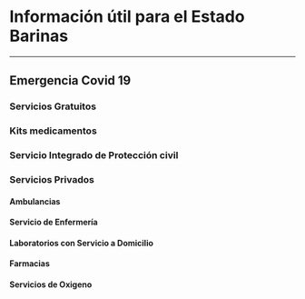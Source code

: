 
# Información útil para el Estado Barinas
---
## Emergencia Covid  19
  
### Servicios Gratuitos 

     
### Kits medicamentos


 
### Servicio Integrado de Protección civil

### Servicios Privados

#### Ambulancias

#### Servicio de Enfermería

#### Laboratorios con Servicio a Domicilio


#### Farmacias


#### Servicios de Oxigeno




